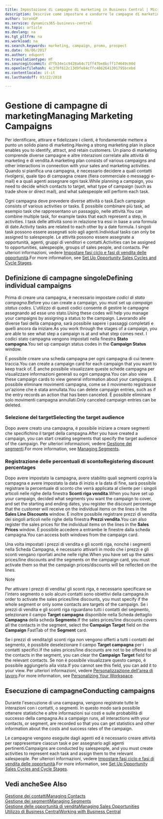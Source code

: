 ```yaml
---
title: Impostazione di campagne di marketing in Business Central | Microsoft Docs
description: Descrive come impostare e condurre le campagne di marketing in Business Central per identificare e coinvolgere prospect e fidelizzare i clienti.
author: SorenGP
ms.service: dynamics365-business-central
ms.topic: article
ms.devlang: na
ms.tgt_pltfrm: na
ms.workload: na
ms.search.keywords: marketing, campaign, promo, prospect
ms.date: 06/06/2017
ms.author: edupont
ms.translationtype: HT
ms.sourcegitcommit: d7fb34e1c9428a64c71ff47be8bcff174649c00d
ms.openlocfilehash: 4c3f0f612c13d9fe84cffc4862641301795bcebd
ms.contentlocale: it-it
ms.lasthandoff: 03/22/2018

---
```

# <a name="managing-marketing-campaigns"></a><span data-ttu-id="a75ae-103">Gestione di campagne di marketing</span><span class="sxs-lookup"><span data-stu-id="a75ae-103">Managing Marketing Campaigns</span></span>
<span data-ttu-id="a75ae-104">Per identificare, attirare e fidelizzare i clienti, è fondamentale mettere a punto un solido piano di marketing.</span><span class="sxs-lookup"><span data-stu-id="a75ae-104">Having a strong marketing plan in place enables you to identify, attract, and retain customers.</span></span> <span data-ttu-id="a75ae-105">Un piano di marketing comprende diverse campagne e altre interazioni correlate alle attività di marketing e di vendita.</span><span class="sxs-lookup"><span data-stu-id="a75ae-105">A marketing plan consists of various campaigns and other interactions in connection with your sales and marketing activities.</span></span> <span data-ttu-id="a75ae-106">Quando si pianifica una campagna, è necessario decidere a quali contatti rivolgersi, quale tipo di campagna creare (fiera commerciale o messaggi e-mail) e a quali agenti assegnare ogni task.</span><span class="sxs-lookup"><span data-stu-id="a75ae-106">While planning a campaign, you need to decide which contacts to target, what type of campaign (such as trade show or direct mail), and what salespeople will perform each task.</span></span>

<span data-ttu-id="a75ae-107">Ogni campagna deve prevedere diverse attività o task.</span><span class="sxs-lookup"><span data-stu-id="a75ae-107">Each campaign consists of various activities or tasks.</span></span> <span data-ttu-id="a75ae-108">È possibile combinare più task, ad esempio task che rappresentano un passaggio, nelle attività.</span><span class="sxs-lookup"><span data-stu-id="a75ae-108">You can combine multiple task, for example tasks that each represent a step, in activities.</span></span> <span data-ttu-id="a75ae-109">I task delle attività sono in relazione tra essi in base a una formula di date.</span><span class="sxs-lookup"><span data-stu-id="a75ae-109">Activity tasks are related to each other by a date formula.</span></span> <span data-ttu-id="a75ae-110">I singoli task possono essere assegnati solo agli agenti.</span><span class="sxs-lookup"><span data-stu-id="a75ae-110">Individual tasks can only be assigned to salespeople.</span></span> <span data-ttu-id="a75ae-111">Le attività possono essere assegnate a opportunità, agenti, gruppi di venditori e contatti.</span><span class="sxs-lookup"><span data-stu-id="a75ae-111">Activities can be assigned to opportunities, salespeople, groups of sales people, and contacts.</span></span> <span data-ttu-id="a75ae-112">Per ulteriori informazioni, vedere [Impostare fasi ciclo e fasi di vendita delle opportunità](marketing-how-setup-opportunity-sales-cycles-stages.md).</span><span class="sxs-lookup"><span data-stu-id="a75ae-112">For more information, see [Set Up Opportunity Sales Cycles and Cycle Stages](marketing-how-setup-opportunity-sales-cycles-stages.md).</span></span>

## <a name="defining-individual-campaigns"></a><span data-ttu-id="a75ae-113">Definizione di campagne singole</span><span class="sxs-lookup"><span data-stu-id="a75ae-113">Defining individual campaigns</span></span>
<span data-ttu-id="a75ae-114">Prima di creare una campagna, è necessario impostare *codici di stato campagna*.</span><span class="sxs-lookup"><span data-stu-id="a75ae-114">Before you can create a campaign, you must set up *campaign status codes*.</span></span> <span data-ttu-id="a75ae-115">L'utilizzo di questi codici consente di gestire le campagne assegnando ad esse uno stato.</span><span class="sxs-lookup"><span data-stu-id="a75ae-115">Using these codes will help you manage your campaigns by assigning a status to the campaign.</span></span> <span data-ttu-id="a75ae-116">Lavorando alle diverse fasi della campagna, sarà possibile sapere i passaggi completati e quelli ancora da iniziare.</span><span class="sxs-lookup"><span data-stu-id="a75ae-116">As you work through the stages of a campaign, you are able to see what step a campaign is at and what step comes next.</span></span> <span data-ttu-id="a75ae-117">I codici stato campagna vengono impostati nella finestra **Stato campagna**.</span><span class="sxs-lookup"><span data-stu-id="a75ae-117">You set up campaign status codes in the **Campaign Status** window.</span></span>

<span data-ttu-id="a75ae-118">È possibile creare una scheda campagna per ogni campagna di cui tenere traccia.</span><span class="sxs-lookup"><span data-stu-id="a75ae-118">You can create a campaign card for each campaign that you want to keep track of.</span></span> <span data-ttu-id="a75ae-119">È anche possibile visualizzare queste schede campagna per visualizzare informazioni generali su ogni campagna.</span><span class="sxs-lookup"><span data-stu-id="a75ae-119">You can also view these campaign cards to view general information about your campaigns.</span></span>
<span data-ttu-id="a75ae-120">È possibile eliminare movimenti campagna, come se il movimento registrasse un'azione che è stata annullata.</span><span class="sxs-lookup"><span data-stu-id="a75ae-120">You can delete campaign entries, such as if the entry records an action that has been canceled.</span></span> <span data-ttu-id="a75ae-121">È possibile eliminare solo movimenti campagna annullati.</span><span class="sxs-lookup"><span data-stu-id="a75ae-121">Only canceled campaign entries can be deleted.</span></span>

### <a name="selecting-the-target-audience"></a><span data-ttu-id="a75ae-122">Selezione del target</span><span class="sxs-lookup"><span data-stu-id="a75ae-122">Selecting the target audience</span></span>
<span data-ttu-id="a75ae-123">Dopo avere creato una campagna, è possibile iniziare a creare segmenti che specifichino il target della campagna.</span><span class="sxs-lookup"><span data-stu-id="a75ae-123">After you have created a campaign, you can start creating segments that specify the target audience of the campaign.</span></span> <span data-ttu-id="a75ae-124">Per ulteriori informazioni, vedere [Gestione dei segmenti](marketing-segments.md).</span><span class="sxs-lookup"><span data-stu-id="a75ae-124">For more information, see [Managing Segments](marketing-segments.md).</span></span>

### <a name="registering-discount-percentages"></a><span data-ttu-id="a75ae-125">Registrazione delle percentuali di sconto</span><span class="sxs-lookup"><span data-stu-id="a75ae-125">Registering discount percentages</span></span>
<span data-ttu-id="a75ae-126">Dopo avere impostato la campagna, avere stabilito quali segmenti coprirà la campagna e avere impostato la data di inizio e la data di fine, sarà possibile registrare la percentuale di sconto che verrà applicata al cliente per i singoli articoli nelle righe della finestra **Sconti riga vendita**.</span><span class="sxs-lookup"><span data-stu-id="a75ae-126">When you have set up your campaign, decided what segments you want the campaign to cover, and set the starting and ending dates, you register the discount percentage that the customer will receive on the individual items on the lines in the **Sales Line Discounts** window.</span></span> <span data-ttu-id="a75ae-127">È inoltre possibile registrare prezzi di vendita dei singoli articoli nelle righe della finestra **Prezzi vendita**.</span><span class="sxs-lookup"><span data-stu-id="a75ae-127">You can also register the sales prices for the individual items on the lines in the **Sales Prices** window.</span></span> <span data-ttu-id="a75ae-128">È possibile accedere a entrambe le finestre dalla scheda campagna.</span><span class="sxs-lookup"><span data-stu-id="a75ae-128">You can access both windows from the campaign card.</span></span>

 <span data-ttu-id="a75ae-129">Una volta impostati i prezzi di vendita e gli sconti riga, nonché i segmenti nella Scheda Campagna, è necessario attivarli in modo che i prezzi e gli sconti vengano riportati anche nelle righe.</span><span class="sxs-lookup"><span data-stu-id="a75ae-129">When you have set up the sales prices/line discounts and the segments on the campaign card, you must activate them so that the campaign prices/discounts will be reflected on the lines.</span></span>

> [!NOTE]  
>   <span data-ttu-id="a75ae-130">Per attivare i prezzi di vendita/ gli sconti riga, è necessario specificare se l'intero segmento o solo alcuni contatti sono obiettivi della campagna.</span><span class="sxs-lookup"><span data-stu-id="a75ae-130">In order to activate the sales prices/line discounts, you must specify if the whole segment or only some contacts are targets of the campaign.</span></span> <span data-ttu-id="a75ae-131">Se i prezzi di vendita e gli sconti riga riguardano tutti i contatti del segmento, selezionare il campo **Target campagna** disponibile nella Scheda dettaglio **Campagna** della scheda **Segmento**.</span><span class="sxs-lookup"><span data-stu-id="a75ae-131">If the sales prices/line discounts covers all the contacts in the segment, select the **Campaign Target** field on the **Campaign** FastTab of the **Segment** card.</span></span>

<span data-ttu-id="a75ae-132">Se i prezzi di vendita/gli sconti riga non vengono offerti a tutti i contatti del segmento, è possibile deselezionare il campo **Target campagna** per i contatti specifici.</span><span class="sxs-lookup"><span data-stu-id="a75ae-132">If the sales prices/line discounts are not to be offered to all the contacts in the segment, you can clear the **Campaign Target** field for the relevant contacts.</span></span> <span data-ttu-id="a75ae-133">Se non è possibile visualizzare questo campo, è possibile aggiungerlo alla vista.</span><span class="sxs-lookup"><span data-stu-id="a75ae-133">If you cannot see this field, you can add it to your view.</span></span> <span data-ttu-id="a75ae-134">Per ulteriori informazioni, vedere [Personalizzazione dell'area di lavoro](ui-personalization-user.md).</span><span class="sxs-lookup"><span data-stu-id="a75ae-134">For more information, see [Personalizing Your Workspace](ui-personalization-user.md).</span></span>

## <a name="conducting-campaigns"></a><span data-ttu-id="a75ae-135">Esecuzione di campagne</span><span class="sxs-lookup"><span data-stu-id="a75ae-135">Conducting campaigns</span></span>
<span data-ttu-id="a75ae-136">Durante l'esecuzione di una campagna, vengono registrate tutte le interazioni con i contatti, o segmenti. In questo modo sarà possibile ottenere statistiche e altre informazioni sui costi e sulle probabilità di successo della campagna.</span><span class="sxs-lookup"><span data-stu-id="a75ae-136">As a campaign runs, all interactions with your contacts, or segment, are recorded so that you can get statistics and other information about the costs and success rates of the campaign.</span></span>

<span data-ttu-id="a75ae-137">Le campagne vengono eseguite dagli agenti ed è necessario creare attività per rappresentare ciascun task e per assegnarlo agli agenti pertinenti.</span><span class="sxs-lookup"><span data-stu-id="a75ae-137">Campaigns are conducted by salespeople, and you must create activities to represent each task and assign them to the relevant salespeople.</span></span> <span data-ttu-id="a75ae-138">Per ulteriori informazioni, vedere [Impostare fasi ciclo e fasi di vendita delle opportunità](marketing-how-setup-opportunity-sales-cycles-stages.md).</span><span class="sxs-lookup"><span data-stu-id="a75ae-138">For more information, see [Set Up Opportunity Sales Cycles and Cycle Stages](marketing-how-setup-opportunity-sales-cycles-stages.md).</span></span>

## <a name="see-also"></a><span data-ttu-id="a75ae-139">Vedi anche</span><span class="sxs-lookup"><span data-stu-id="a75ae-139">See Also</span></span>
[<span data-ttu-id="a75ae-140">Gestione dei contatti</span><span class="sxs-lookup"><span data-stu-id="a75ae-140">Managing Contacts</span></span>](marketing-contacts.md)  
[<span data-ttu-id="a75ae-141">Gestione dei segmenti</span><span class="sxs-lookup"><span data-stu-id="a75ae-141">Managing Segments</span></span>](marketing-segments.md)  
[<span data-ttu-id="a75ae-142">Gestione delle opportunità di vendita</span><span class="sxs-lookup"><span data-stu-id="a75ae-142">Managing Sales Opportunities</span></span>](marketing-manage-sales-opportunities.md)  
[<span data-ttu-id="a75ae-143">Utilizzo di Business Central</span><span class="sxs-lookup"><span data-stu-id="a75ae-143">Working with Business Central</span></span>](ui-work-product.md)  

